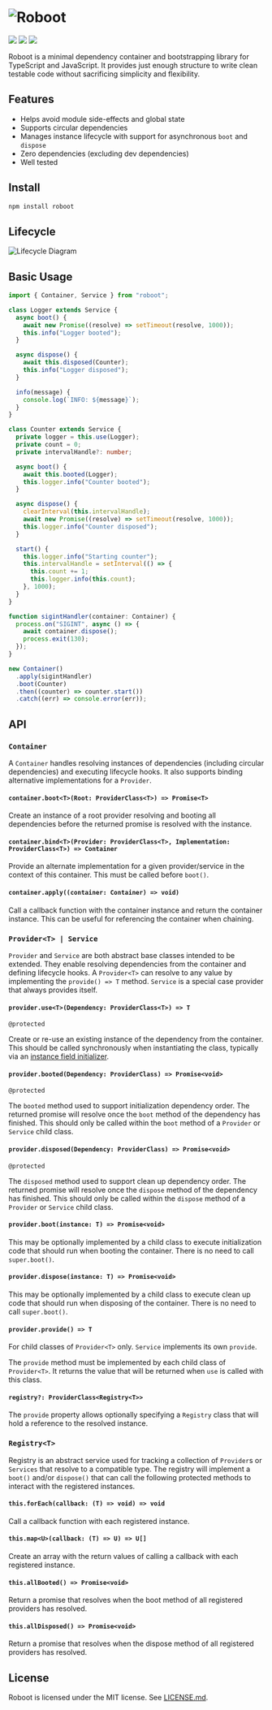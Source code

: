 # ![Roboot](assets/header.png)

[![](https://img.shields.io/github/actions/workflow/status/brentropy/roboot/tests.yml?branch=main&style=flat-square)][3]
[![](https://img.shields.io/npm/v/roboot?style=flat-square)][2]
[![](https://img.shields.io/github/license/brentropy/roboot?style=flat-square)](LICENSE.md)

Roboot is a minimal dependency container and bootstrapping library for
TypeScript and JavaScript. It provides just enough structure to write clean
testable code without sacrificing simplicity and flexibility.

## Features

- Helps avoid module side-effects and global state
- Supports circular dependencies
- Manages instance lifecycle with support for asynchronous `boot` and `dispose`
- Zero dependencies (excluding dev dependencies)
- Well tested

## Install

```sh
npm install roboot
```

## Lifecycle

![Lifecycle Diagram](assets/lifecycle.png)

## Basic Usage

```ts
import { Container, Service } from "roboot";

class Logger extends Service {
  async boot() {
    await new Promise((resolve) => setTimeout(resolve, 1000));
    this.info("Logger booted");
  }

  async dispose() {
    await this.disposed(Counter);
    this.info("Logger disposed");
  }

  info(message) {
    console.log(`INFO: ${message}`);
  }
}

class Counter extends Service {
  private logger = this.use(Logger);
  private count = 0;
  private intervalHandle?: number;

  async boot() {
    await this.booted(Logger);
    this.logger.info("Counter booted");
  }

  async dispose() {
    clearInterval(this.intervalHandle);
    await new Promise((resolve) => setTimeout(resolve, 1000));
    this.logger.info("Counter disposed");
  }

  start() {
    this.logger.info("Starting counter");
    this.intervalHandle = setInterval(() => {
      this.count += 1;
      this.logger.info(this.count);
    }, 1000);
  }
}

function sigintHandler(container: Container) {
  process.on("SIGINT", async () => {
    await container.dispose();
    process.exit(130);
  });
}

new Container()
  .apply(sigintHandler)
  .boot(Counter)
  .then((counter) => counter.start())
  .catch((err) => console.error(err));
```

## API

### `Container`

A `Container` handles resolving instances of dependencies (including circular
dependencies) and executing lifecycle hooks. It also supports binding
alternative implementations for a `Provider`.

#### `container.boot<T>(Root: ProviderClass<T>) => Promise<T>`

Create an instance of a root provider resolving and booting all dependencies
before the returned promise is resolved with the instance.

#### `container.bind<T>(Provider: ProviderClass<T>, Implementation: ProviderClass<T>) => Container`

Provide an alternate implementation for a given provider/service in the context
of this container. This must be called before `boot()`.

#### `container.apply((container: Container) => void)`

Call a callback function with the container instance and return the container
instance. This can be useful for referencing the container when chaining.

### `Provider<T> | Service`

`Provider` and `Service` are both abstract base classes intended to be extended.
They enable resolving dependencies from the container and defining lifecycle
hooks. A `Provider<T>` can resolve to any value by implementing the
`provide() => T` method. `Service` is a special case provider that always
provides itself.

#### `provider.use<T>(Dependency: ProviderClass<T>) => T`

`@protected`

Create or re-use an existing instance of the dependency from the container. This
should be called synchronously when instantiating the class, typically via an
[instance field initializer][1].

#### `provider.booted(Dependency: ProviderClass) => Promise<void>`

`@protected`

The `booted` method used to support initialization dependency order. The
returned promise will resolve once the `boot` method of the dependency
has finished. This should only be called within the `boot` method of a
`Provider` or `Service` child class.

#### `provider.disposed(Dependency: ProviderClass) => Promise<void>`

`@protected`

The `disposed` method used to support clean up dependency order. The
returned promise will resolve once the `dispose` method of the dependency
has finished. This should only be called within the `dispose` method of a
`Provider` or `Service` child class.

#### `provider.boot(instance: T) => Promise<void>`

This may be optionally implemented by a child class to execute initialization
code that should run when booting the container. There is no need to call
`super.boot()`.

#### `provider.dispose(instance: T) => Promise<void>`

This may be optionally implemented by a child class to execute clean up
code that should run when disposing of the container. There is no need to call
`super.boot()`.

#### `provider.provide() => T`

For child classes of `Provider<T>` only. `Service` implements its own `provide`.

The `provide` method must be implemented by each child class of `Provider<T>`.
It returns the value that will be returned when `use` is called with this class.

#### `registry?: ProviderClass<Registry<T>>`

The `provide` property allows optionally specifying a `Registry` class that will
hold a reference to the resolved instance.

### `Registry<T>`

Registry is an abstract service used for tracking a collection of `Provider`s or
`Services` that resolve to a compatible type. The registry will implement a
`boot()` and/or `dispose()` that can call the following protected methods to
interact with the registered instances.

#### `this.forEach(callback: (T) => void) => void`

Call a callback function with each registered instance.

#### `this.map<U>(callback: (T) => U) => U[]`

Create an array with the return values of calling a callback with each
registered instance.

#### `this.allBooted() => Promise<void>`

Return a promise that resolves when the boot method of all registered providers
has resolved.

#### `this.allDisposed() => Promise<void>`

Return a promise that resolves when the dispose method of all registered
providers has resolved.

## License

Roboot is licensed under the MIT license. See [LICENSE.md](LICENSE.md).

[1]: https://developer.mozilla.org/en-US/docs/Web/JavaScript/Reference/Classes/Public_class_fields#public_instance_fields
[2]: https://npmjs.com/package/roboot
[3]: https://github.com/brentropy/roboot/actions?query=branch%3Amain

